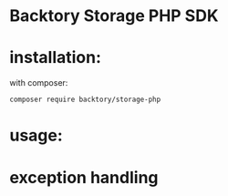 Backtory Storage PHP SDK
==========================

# installation:
with composer:

``composer require backtory/storage-php``

# usage:
# exception handling